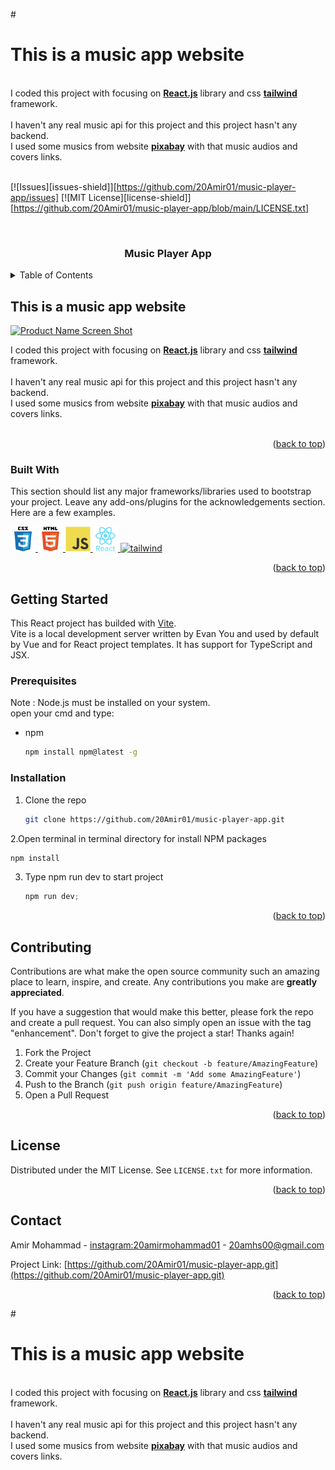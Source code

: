 #<h1>This is a music app website</h1><br />
I coded this project with focusing on <strong><a href="https://react.dev">React.js</a></strong> library and css <strong><a href="https://tailwindcss.com/">tailwind</a></strong> framework.<br /><br />
I haven't any real music api for this project and this project hasn't any backend.<br />
I used some musics from website <strong><a href="https://pixabay.com/music/">pixabay</a></strong> with that music audios and covers links.<br /><br />

<!-- PROJECT SHIELDS -->
<!--
*** I'm using markdown "reference style" links for readability.
*** Reference links are enclosed in brackets [ ] instead of parentheses ( ).
*** See the bottom of this document for the declaration of the reference variables
*** for contributors-url, forks-url, etc. This is an optional, concise syntax you may use.
*** https://www.markdownguide.org/basic-syntax/#reference-style-links
-->
[![Issues][issues-shield]][https://github.com/20Amir01/music-player-app/issues]
[![MIT License][license-shield]][https://github.com/20Amir01/music-player-app/blob/main/LICENSE.txt]




<!-- PROJECT LOGO -->
<br />
<div align="center">
  
  <h3 align="center">Music Player App</h3>

</div>



<!-- TABLE OF CONTENTS -->
<details>
  <summary>Table of Contents</summary>
  <ol>
    <li>
      <a href="#about-the-project">About The Project</a>
      <ul>
        <li><a href="#built-with">Built With</a></li>
      </ul>
    </li>
    <li>
      <a href="#getting-started">Getting Started</a>
      <ul>
        <li><a href="#prerequisites">Prerequisites</a></li>
        <li><a href="#installation">Installation</a></li>
      </ul>
    </li>
    <li><a href="#usage">Usage</a></li>
    <li><a href="#contributing">Contributing</a></li>
    <li><a href="#license">License</a></li>
    <li><a href="#contact">Contact</a></li>
  </ol>
</details>



<!-- ABOUT THE PROJECT -->
## This is a music app website

[![Product Name Screen Shot][product-screenshot]](https://example.com)

I coded this project with focusing on <strong><a href="https://react.dev">React.js</a></strong> library and css <strong><a href="https://tailwindcss.com/">tailwind</a></strong> framework.<br /><br />
I haven't any real music api for this project and this project hasn't any backend.<br />
I used some musics from website <strong><a href="https://pixabay.com/music/">pixabay</a></strong> with that music audios and covers links.<br /><br />

<p align="right">(<a href="#readme-top">back to top</a>)</p>

### Built With

This section should list any major frameworks/libraries used to bootstrap your project. Leave any add-ons/plugins for the acknowledgements section. Here are a few examples.

<p align="left"> <a href="https://www.w3schools.com/css/" target="_blank" rel="noreferrer"> <img src="https://raw.githubusercontent.com/devicons/devicon/master/icons/css3/css3-original-wordmark.svg" alt="css3" width="40" height="40"/> </a> <a href="https://www.w3.org/html/" target="_blank" rel="noreferrer"> <img src="https://raw.githubusercontent.com/devicons/devicon/master/icons/html5/html5-original-wordmark.svg" alt="html5" width="40" height="40"/> </a> <a href="https://developer.mozilla.org/en-US/docs/Web/JavaScript" target="_blank" rel="noreferrer"> <img src="https://raw.githubusercontent.com/devicons/devicon/master/icons/javascript/javascript-original.svg" alt="javascript" width="40" height="40"/> </a> <a href="https://reactjs.org/" target="_blank" rel="noreferrer"> <img src="https://raw.githubusercontent.com/devicons/devicon/master/icons/react/react-original-wordmark.svg" alt="react" width="40" height="40"/> </a> <a href="https://tailwindcss.com/" target="_blank" rel="noreferrer"> <img src="https://www.vectorlogo.zone/logos/tailwindcss/tailwindcss-icon.svg" alt="tailwind" width="40" height="40"/> </a> </p>

<p align="right">(<a href="#readme-top">back to top</a>)</p>



<!-- GETTING STARTED -->
## Getting Started

This React project has builded with [Vite](https://vitejs.dev/).<br/>
Vite is a local development server written by Evan You and used by default by Vue and for React project templates. It has support for TypeScript and JSX.

### Prerequisites

  Note : Node.js must be installed on your system.<br/>
  open your cmd and type:
* npm
  ```sh
  npm install npm@latest -g
  ```

### Installation

1. Clone the repo
   ```sh
   git clone https://github.com/20Amir01/music-player-app.git
   ```
2.Open terminal in terminal directory for install NPM packages
   ```sh
   npm install
   ```
3. Type npm run dev to start project
   ```js
   npm run dev;
   ```

<p align="right">(<a href="#readme-top">back to top</a>)</p>



<!-- CONTRIBUTING -->
## Contributing

Contributions are what make the open source community such an amazing place to learn, inspire, and create. Any contributions you make are **greatly appreciated**.

If you have a suggestion that would make this better, please fork the repo and create a pull request. You can also simply open an issue with the tag "enhancement".
Don't forget to give the project a star! Thanks again!

1. Fork the Project
2. Create your Feature Branch (`git checkout -b feature/AmazingFeature`)
3. Commit your Changes (`git commit -m 'Add some AmazingFeature'`)
4. Push to the Branch (`git push origin feature/AmazingFeature`)
5. Open a Pull Request

<p align="right">(<a href="#readme-top">back to top</a>)</p>



<!-- LICENSE -->
## License

Distributed under the MIT License. See `LICENSE.txt` for more information.

<p align="right">(<a href="#readme-top">back to top</a>)</p>



<!-- CONTACT -->
## Contact

Amir Mohammad - [instagram:20amirmohammad01](https://instagram.com/20amirmohammad01) - 20amhs00@gmail.com

Project Link: [https://github.com/20Amir01/music-player-app.git](https://github.com/20Amir01/music-player-app.git)

<p align="right">(<a href="#readme-top">back to top</a>)</p>



<!-- MARKDOWN LINKS & IMAGES -->
<!-- https://www.markdownguide.org/basic-syntax/#reference-style-links -->
[issues-url]: https://github.com/othneildrew/Best-README-Template/issues
[license-url]: https://github.com/20Amir01/music-player-app/blob/main/LICENSE.txt
[product-screenshot]: images/screenshot.png





#<h1>This is a music app website</h1><br />
I coded this project with focusing on <strong><a href="https://react.dev">React.js</a></strong> library and css <strong><a href="https://tailwindcss.com/">tailwind</a></strong> framework.<br /><br />
I haven't any real music api for this project and this project hasn't any backend.<br />
I used some musics from website <strong><a href="https://pixabay.com/music/">pixabay</a></strong> with that music audios and covers links.<br /><br />





 
